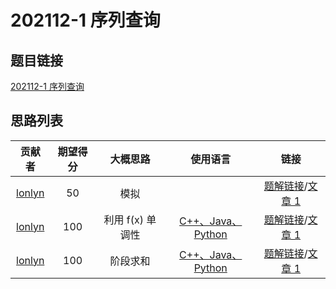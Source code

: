 # 202112-1 序列查询

## 题目链接

[202112-1 序列查询](http://118.190.20.162/view.page?gpid=T138)

## 思路列表

| 贡献者 | 期望得分 | 大概思路 | 使用语言 | 链接 |
| :-: | :-: | :-: | :-: | :-: | 
| [lonlyn](https://github.com/lxlonlyn) | 50 | 模拟 |  | [题解链接](1.md#50)/[文章 1] |
| [lonlyn](https://github.com/lxlonlyn) | 100 | 利用 f(x) 单调性 | [C++、Java、Python](1.md#code1) | [题解链接](1.md#100-fx)/[文章 1] |
| [lonlyn](https://github.com/lxlonlyn) | 100 | 阶段求和 | [C++、Java、Python](1.md#code2) | [题解链接](1.md#100)/[文章 1] |

[文章 1]: 1.md
